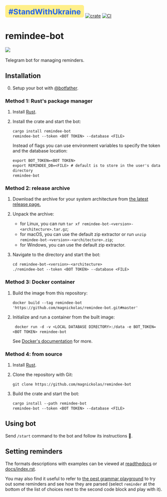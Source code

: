 [![Stand With Ukraine](https://raw.githubusercontent.com/vshymanskyy/StandWithUkraine/main/badges/StandWithUkraine.svg)](https://stand-with-ukraine.pp.ua)
[![crate](https://img.shields.io/crates/v/remindee-bot.svg)](https://crates.io/crates/remindee-bot)
[![CI](https://github.com/magnickolas/remindee-bot/actions/workflows/ci.yml/badge.svg?branch=master)](https://github.com/magnickolas/remindee-bot/actions/workflows/ci.yml)


# remindee-bot

<img src="https://raw.githubusercontent.com/magnickolas/remindee-bot/master/extra/logo/remindee.svg" width="150">

Telegram bot for managing reminders.

## Installation

0. Setup your bot with [@botfather](https://t.me/botfather).

### Method 1: Rust's package manager

1. Install [Rust].
2. Install the crate and start the bot:

   ```console
   cargo install remindee-bot
   remindee-bot --token <BOT TOKEN> --database <FILE>
   ```

   Instead of flags you can use environment variables to specify the token and the database location:

   ```console
   export BOT_TOKEN=<BOT TOKEN>
   export REMINDEE_DB=<FILE> # default is to store in the user's data directory
   remindee-bot
   ```

### Method 2: release archive

1. Download the archive for your system architecture from [the latest release page.](https://github.com/magnickolas/remindee-bot/releases/latest)
2. Unpack the archive:
   - for Linux, you can run `tar xf remindee-bot-<version>-<architecture>.tar.gz`;
   - for macOS, you can use the default zip extractor or run `unzip remindee-bot-<version>-<architecture>.zip`;
   - for Windows, you can use the default zip extractor.
3. Navigate to the directory and start the bot:

   ```console
   cd remindee-bot-<version>-<architecture>
   ./remindee-bot --token <BOT TOKEN> --database <FILE>
   ```

### Method 3: Docker container

1. Build the image from this repository:

   ```console
   docker build --tag remindee-bot 'https://github.com/magnickolas/remindee-bot.git#master'
   ```

2. Initialize and run a container from the built image:

   ```console
    docker run -d -v <LOCAL DATABASE DIRECTORY>:/data -e BOT_TOKEN=<BOT TOKEN> remindee-bot
   ```

   See [Docker's documentation][docker-docs] for more.

### Method 4: from source

1. Install [Rust].
2. Clone the repository with Git:

   ```console
   git clone https://github.com/magnickolas/remindee-bot
   ```

3. Build the crate and start the bot:

   ```console
   cargo install --path remindee-bot
   remindee-bot --token <BOT TOKEN> --database <FILE>
   ```

## Using bot

Send `/start` command to the bot and follow its instructions 🤖.

## Setting reminders

The formats descriptions with examples can be viewed at [readthedocs] or [docs/index.rst](/docs/index.rst).

You may also find it useful to refer to [the pest grammar playground][pest-grammar-playground] to try out some reminders and see how they are parsed (select `reminder` at the bottom of the list of choices next to the second code block and play with it).

[rust]: https://doc.rust-lang.org/cargo/getting-started/installation.html
[pest-grammar-playground]: https://pest.rs/?g=N4Ig5gTghgtjURALhAdwM4AIC8mD6wmAOiMaQD5lFEAuJmlJ1E9jI1AdvQL5FccB6AZgC0YzABsAljQCm0CVjEi%2BAT1kI8AVw4zM%2BgznyEAeiVX0AfpgAUZkLKu37UJ3ZItS19yHQkA-ACUQSHBmLwcMAD2HDQAFtq6NIb6uASY9tFu9lxeziR0eT5x2SR%2BIKGV4XyosrIA1ol6KUbp9qilDp2ORfb1neWVwWERACZQqk3JLa2mJKOdrr3mAwHDIdUccVFaEFMzaXMgJcsgUZ1anZ6Y3vaD6%2BubMFIcWnL7hod8hpmdUp25G75XysDIkS6nQpAnw9aF3NZDSp8CLoWQAYxiow%2BBkOYJBp1htxIaM651OgKJIAWp3uiMeYyg72isQSOj0uN%2BpzJcJIFOBUMpJx5%2BLpGwifGZ41Un0wAAEjjBSQDOtThUsgfYLBUHmK%2BDQtLJ0FKcXKjvruqtTqrKerrJqETrNrVRhxDcbcPK8R0CSrlT6ab7Tra8VrRY6IvFdkaJqlTXj4hcrpbhdbgcH7drRZsAGYQKTGk2e%2BzZpOnf5WxZODNZlGM3YFj1HdDBnwC4EQ4XXSmpnzplaZnUjPjoHQF2NFsodyl8nw9lxV-uIzZCUTKNfr5R8Pgr5SYGhSGCyTAAByiL2SbJoSjEfDHje%2BBgA5ABGR8AOjfj4ATI%2BgQBBABlABhABJEC8AAERAgBxECABUHzYABmJxHwABnfT9X0Qsg0ICf9gLAvAADkAHliIALQAUQAJVIyCYPg5EJRieIjHlB99BIZ9UIwj9v0fHCSDwioCNA8CyMo2j6Kg2CEI4CJ1AQcdCEA8SGLk4AABZuE2Phtl2GYWnvDhDBIL9eMwx8kME0yGEwdCrNfMSiNkpi7MoNTXMY%2BSImeV53iiPZUQxDhRlmBy%2BM-ABWX9rC88C3Lg%2ByEo0%2BCnheN4jyMlTMH8rK8CCvAQsxTYSrCnLcvywLgvRUrxQ4WoGndYxOLyzEJhw-U3U6jzMGdV1owsPrIwgIacNzfNev0Shm31CApRwkcwt6iIdw3DbNpvfh1pETA4i0eAOBECANHGAAjCQjxHMBlM3XRYnkAA3KAJDwUYpCeqR0CKuIIGPU7sykAAPCKbBIARQXsWQnvkLVAiBDAACpNn3Q93s%2B77fv%2BwGQZSXFwZASGKDxGG4ZIBHrGR1GD1kPA-oB2QgdByrYzaEhGXwqn0BRiIMR0GhRiiVAOHpnGmbxg5jDTbM5GuSh7BeUESAAagp-xEZ5p06nqKV0Axr6fr2BncdBgmIahkgyYgLV7PsGIKc13nh2PaQaDl1mpfSEhABQCZWQBvEmSBUUg1uELaI62rdBHD8Rz2e17VxUB65ZeiRPZlAASYA2vjiA07wDEYFPV1YjVhS%2BDzgui5L2RYmM1q7P0KvXsLqJi5iOuaDwJSxpwlu3przvYjwZl4j8PqB7bjvS%2B7pr6gnmbMCnofZ-eiZF-slf29rkeDL7yfHvz1vV670fMrkTfKG3mez-K0YJ4jWm8AH1ncGztq0bpm-d5ocun-Rj-YeyQvhN2XkfauO9gH0x2AfJeQC17VUNP3CBJ8oFr3vo-W8jJv6oPTpVd%2BOcwHjHeAgru-9sGkLwdPX%2Bsxc7UNPiPXuV9MAkNwanNBt8R5jziCwshI9558IYegs%2BetmL8H4d3ZhXtCBT2kdYXu%2BwIiSNHqxXhDd0hTx4VgawPClGV2EVwueOssAaNkdQwRiMdb6JTgnQeIiR56yMriKeTjrBShsSo-epj8bSynt4oE%2B9PGGN-ufAKhpfGaOoUgnReUL500vJsFRmDInmI4W9FJ1h742LYS-EJ0DtERS0Wo2JuS9GJIalPNOBpCyqUIhJci1E6JpWSvFepLTna2OPm9aRuUqmvRqco6JJS%2BnUOqUeIZ6S8CWNGVM8ZSTqFONqeAuZAyJkGKmQE2Zdi8DzMmTsmJ7E0k7L2RsnZKTGwrJOWs5csdI73W3Hc1hODMBQAql-TA2YgrwCvEnR5ry0RolkMeZI50ohsV7gIHhAhjRvPClKN8PC3y90%2Bd8xkE82F0LATYGwKLrAWxAGEXRaigQEqJc86U1gABkNh0CuxkB7NgxN7IYECDhY03gSBvicDw6EXKnC93WOIj5oDDD7z5cgHl8SJVICcPfIVFcY5J3uSq5O-zdyYrhXuWmrDMZG2vMnXJH1DZBSxYYVxersaM2ZkCXJA8cLzz1gbLGxtxY2qpjrJ10AOBgGQYqr%2BzqjZmoMAG41LqxbWrxtYAN9rFW7VVSq6Ou1nlyFee8nV3rfUGsoXTXM7cG7ZxTesla7wBZSHwSaQtmKGSXzwKec8WdCDVpzfrTN2VYwf2ITgwNQV2XdrzTADWWT6Xu3kLa7tZaJBDtsNTdx3aw1G2CH294A6nbjveAu3tiq2H62PIyOWdlRUGB3XgNty7DR1rPLEcRJ692jogBwLAR79C3v3fIUynKQAABonCvvvRwQISNxF6mfquxt2rDw03RpO8DHyAF03rfXSthA4MgfRm2xtn9n6bpYCNUDEB27TrpW7D20bn6TunbOiDdMcNdXw-m7mKMyPo1o-65%2Bd6D1syIYYANZ68Po0Q3QNjAm30PqfY3Hjz8TYS1BsxhDomP22BID%2BvIAaOPvsA8BxqnqJh4DAx2wgjqYwRCM5MGgUQC2GZ09KEz1nW1vN9QZtqpm9MEZgBKkOVjmq6fM0uxVpn7M%2Boic%2B-qdnT0OaPJ%2BlTXndYb3C0FzTca7kJojkmp5p1-KjDHepsTfylU0owPZKipEQIIwkFEKIC9XlxDOnuCzHBwV5UZGiEoSqpDZj3DV06rzusNcwHSqAQKsDnVkDQJqplTpol2KdDgQK03wsNGiPMIKpAOw4JN6bdc5uWban%2Bg9sSMAqyBGphTsSCtYEoMV0rdGRP-rOzYQrl2StssVfzWIQsRaFVdDKAgbU3uC2FqLaT7qrndPEf9j7YDMNgIh4Dr7kWlPfqcLDz7ndANAnO0V574iMsvCy3sHLpkQsbYgDNoFOEUf8DDsqlL640tJ1YYt5b%2B4Yh5ZXD8lrmAGvHVkMXGg0pUQAEcDSzaPFEDrqAgoP3%2BTBmg0By0vDAP1OIMhDR7rm0LkXc2bCyGBmiCQWh0CfVkC9rL6AltSBWzEaZUuwYAEJCvxWIgATUCEdsYTPLcs6h0cxn5vmerdFpLha0IqNm4t1boPUv0fU9p9tPguOwpjsIW1ACJW13WET-jutCmM9%2B4j97yjWtrBXfEd%2BkALxjxvGQCAAAHEgNCaF%2BpQHqEeLQx5MBIECCAbgQA#editor
[readthedocs]: https://remindee-bot.readthedocs.io/en/latest/
[docker-docs]: https://docs.docker.com/
